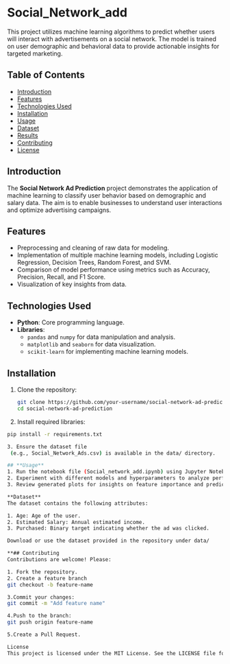 # Social_Network_add

This project utilizes machine learning algorithms to predict whether users will interact with advertisements on a social network. The model is trained on user demographic and behavioral data to provide actionable insights for targeted marketing.

## Table of Contents

- [Introduction](#introduction)
- [Features](#features)
- [Technologies Used](#technologies-used)
- [Installation](#installation)
- [Usage](#usage)
- [Dataset](#dataset)
- [Results](#results)
- [Contributing](#contributing)
- [License](#license)

## Introduction

The **Social Network Ad Prediction** project demonstrates the application of machine learning to classify user behavior based on demographic and salary data. The aim is to enable businesses to understand user interactions and optimize advertising campaigns.

## Features

- Preprocessing and cleaning of raw data for modeling.
- Implementation of multiple machine learning models, including Logistic Regression, Decision Trees, Random Forest, and SVM.
- Comparison of model performance using metrics such as Accuracy, Precision, Recall, and F1 Score.
- Visualization of key insights from data.

## Technologies Used

- **Python**: Core programming language.
- **Libraries**:
  - `pandas` and `numpy` for data manipulation and analysis.
  - `matplotlib` and `seaborn` for data visualization.
  - `scikit-learn` for implementing machine learning models.

## Installation

1. Clone the repository:
   ```bash
   git clone https://github.com/your-username/social-network-ad-prediction.git
   cd social-network-ad-prediction

2. Install required libraries:

```bash
pip install -r requirements.txt

3. Ensure the dataset file
 (e.g., Social_Network_Ads.csv) is available in the data/ directory.

## **Usage**
1. Run the notebook file (Social_network_add.ipynb) using Jupyter Notebook or Google Colab.
2. Experiment with different models and hyperparameters to analyze performance.
3. Review generated plots for insights on feature importance and predictions.

**Dataset**
The dataset contains the following attributes:

1. Age: Age of the user.
2. Estimated Salary: Annual estimated income.
3. Purchased: Binary target indicating whether the ad was clicked.

Download or use the dataset provided in the repository under data/

**## Contributing
Contributions are welcome! Please:

1. Fork the repository.
2. Create a feature branch
git checkout -b feature-name

3.Commit your changes:
git commit -m "Add feature name"

4.Push to the branch:
git push origin feature-name

5.Create a Pull Request.

License
This project is licensed under the MIT License. See the LICENSE file for details.





